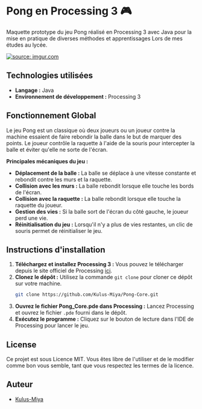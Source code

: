 # Pong en Processing 3 🎮

Maquette prototype du jeu Pong réalisé en Processing 3 avec Java pour la mise en pratique de diverses méthodes et apprentissages Lors de mes études au lycée.

<a href="https://imgur.com/IIK8Jv8"><img src="https://i.imgur.com/IIK8Jv8.png" title="source: imgur.com" /></a>

## Technologies utilisées
- **Langage :** Java
- **Environnement de développement :** Processing 3

## Fonctionnement Global
Le jeu Pong est un classique où deux joueurs ou un joueur contre la machine essaient de faire rebondir la balle dans le but de marquer des points. 
Le joueur contrôle la raquette à l'aide de la souris pour intercepter la balle et éviter qu'elle ne sorte de l'écran.

**Principales mécaniques du jeu :**
- **Déplacement de la balle :** La balle se déplace à une vitesse constante et rebondit contre les murs et la raquette.
- **Collision avec les murs :** La balle rebondit lorsque elle touche les bords de l'écran.
- **Collision avec la raquette :** La balle rebondit lorsque elle touche la raquette du joueur.
- **Gestion des vies :** Si la balle sort de l'écran du côté gauche, le joueur perd une vie.
- **Réinitialisation du jeu :** Lorsqu'il n'y a plus de vies restantes, un clic de souris permet de réinitialiser le jeu.


## Instructions d'installation
1. **Téléchargez et installez Processing 3 :** Vous pouvez le télécharger depuis le site officiel de Processing [ici](https://processing.org/download/).
2. **Clonez le dépôt :** Utilisez la commande `git clone` pour cloner ce dépôt sur votre machine.
   ```bash
   git clone https://github.com/Kulus-Miya/Pong-Core.git
3. **Ouvrez le fichier Pong_Core.pde dans Processing :** Lancez Processing et ouvrez le fichier `.pde` fourni dans le dépôt.
4. **Exécutez le programme :** Cliquez sur le bouton de lecture dans l'IDE de Processing pour lancer le jeu.

## License
Ce projet est sous Licence MIT. Vous êtes libre de l'utiliser et de le modifier comme bon vous semble, tant que vous respectez les termes de la licence.

## Auteur

- [Kulus-Miya](https://github.com/Kulus-Miya)

